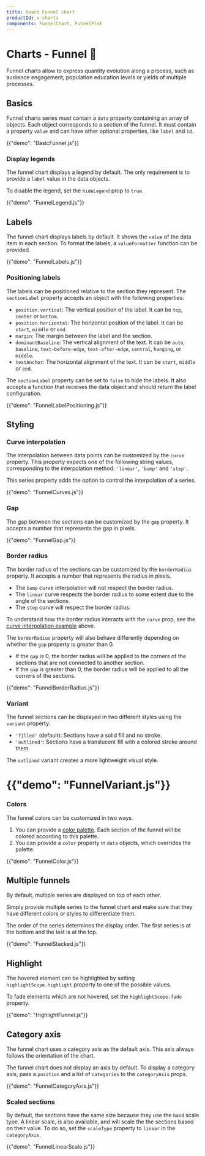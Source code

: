 ```yaml
---
title: React Funnel chart
productId: x-charts
components: FunnelChart, FunnelPlot
---
```


# Charts - Funnel [<span class="plan-pro"></span>](/x/introduction/licensing/#pro-plan 'Pro plan')🧪

<p class="description">Funnel charts allow to express quantity evolution along a process, such as audience engagement, population education levels or yields of multiple processes.</p>

## Basics

Funnel charts series must contain a `data` property containing an array of objects.
Each object corresponds to a section of the funnel.
It must contain a property `value` and can have other optional properties, like `label` and `id`.

{{"demo": "BasicFunnel.js"}}

### Display legends

The funnel chart displays a legend by default.
The only requirement is to provide a `label` value in the data objects.

To disable the legend, set the `hideLegend` prop to `true`.

{{"demo": "FunnelLegend.js"}}

## Labels

The funnel chart displays labels by default.
It shows the `value` of the data item in each section.
To format the labels, a `valueFormatter` function can be provided.

{{"demo": "FunnelLabels.js"}}

### Positioning labels

The labels can be positioned relative to the section they represent.
The `sectionLabel` property accepts an object with the following properties:

- `position.vertical`: The vertical position of the label. It can be `top`, `center` or `bottom`.
- `position.horizontal`: The horizontal position of the label. It can be `start`, `middle` or `end`.
- `margin`: The margin between the label and the section.
- `dominantBaseline`: The vertical alignment of the text. It can be `auto`, `baseline`, `text-before-edge`, `text-after-edge`, `central`, `hanging`, or `middle`.
- `textAnchor`: The horizontal alignment of the text. It can be `start`, `middle` or `end`.

The `sectionLabel` property can be set to `false` to hide the labels.
It also accepts a function that receives the data object and should return the label configuration.

{{"demo": "FunnelLabelPositioning.js"}}

## Styling

### Curve interpolation

The interpolation between data points can be customized by the `curve` property.
This property expects one of the following string values, corresponding to the interpolation method: `'linear'`, `'bump'` and `'step'`.

This series property adds the option to control the interpolation of a series.

{{"demo": "FunnelCurves.js"}}

### Gap

The gap between the sections can be customized by the `gap` property.
It accepts a number that represents the gap in pixels.

{{"demo": "FunnelGap.js"}}

### Border radius

The border radius of the sections can be customized by the `borderRadius` property.
It accepts a number that represents the radius in pixels.

- The `bump` curve interpolation will not respect the border radius.
- The `linear` curve respects the border radius to some extent due to the angle of the sections.
- The `step` curve will respect the border radius.

To understand how the border radius interacts with the `curve` prop, see the [curve interpolation example](/x/react-charts/funnel/#curve-interpolation) above.

The `borderRadius` property will also behave differently depending on whether the `gap` property is greater than 0.

- If the `gap` is 0, the border radius will be applied to the corners of the sections that are not connected to another section.
- If the `gap` is greater than 0, the border radius will be applied to all the corners of the sections.

{{"demo": "FunnelBorderRadius.js"}}

### Variant

The funnel sections can be displayed in two different styles using the `variant` property:

- `'filled'` (default): Sections have a solid fill and no stroke.
- `'outlined'`: Sections have a translucent fill with a colored stroke around them.

The `outlined` variant creates a more lightweight visual style.

# {{"demo": "FunnelVariant.js"}}

### Colors

The funnel colors can be customized in two ways.

1. You can provide a [color palette](/x/react-charts/styling/#color-palette). Each section of the funnel will be colored according to this palette.
2. You can provide a `color` property in `data` objects, which overrides the palette.

{{"demo": "FunnelColor.js"}}

## Multiple funnels

By default, multiple series are displayed on top of each other.

Simply provide multiple series to the funnel chart and make sure that they have different colors or styles to differentiate them.

The order of the series determines the display order.
The first series is at the bottom and the last is at the top.

{{"demo": "FunnelStacked.js"}}

## Highlight

The hovered element can be highlighted by setting `highlightScope.highlight` property to one of the possible values.

To fade elements which are not hovered, set the `highlightScope.fade` property.

{{"demo": "HighlightFunnel.js"}}

## Category axis

The funnel chart uses a category axis as the default axis.
This axis always follows the orientation of the chart.

The funnel chart does not display an axis by default.
To display a category axis, pass a `position` and a list of `categories` to the `categoryAxis` props.

{{"demo": "FunnelCategoryAxis.js"}}

### Scaled sections

By default, the sections have the same size because they use the `band` scale type.
A linear scale, is also available, and will scale the the sections based on their value.
To do so, set the `scaleType` property to `linear` in the `categoryAxis`.

{{"demo": "FunnelLinearScale.js"}}
